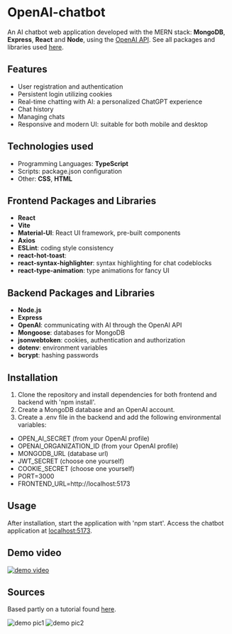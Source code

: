 # OpenAI-chatbot

An AI chatbot web application developed with the MERN stack: **MongoDB**, **Express**, **React** and **Node**, using the [OpenAI API](https://openai.com/blog/openai-api). See all packages and libraries used [here](#Frontend-Packages-and-Libraries).

## Features

- User registration and authentication
- Persistent login utilizing cookies
- Real-time chatting with AI: a personalized ChatGPT experience
- Chat history
- Managing chats
- Responsive and modern UI: suitable for both mobile and desktop

## Technologies used

- Programming Languages: **TypeScript**
- Scripts: package.json configuration 
- Other: **CSS**, **HTML**

## Frontend Packages and Libraries

- **React**
- **Vite**
- **Material-UI**: React UI framework, pre-built components
- **Axios**
- **ESLint**: coding style consistency
- **react-hot-toast**: 
- **react-syntax-highlighter**: syntax highlighting for chat codeblocks
- **react-type-animation**: type animations for fancy UI

## Backend Packages and Libraries
- **Node.js**
- **Express**
- **OpenAI**: communicating with AI through the OpenAI API
- **Mongoose**: databases for MongoDB
- **jsonwebtoken**: cookies, authentication and authorization
- **dotenv**: environment variables
- **bcrypt**: hashing passwords

## Installation

1. Clone the repository and install dependencies for both frontend and backend with 'npm install'.
2. Create a MongoDB database and an OpenAI account. 
3. Create a .env file in the backend and add the following environmental variables:
  - OPEN_AI_SECRET (from your OpenAI profile)
  - OPENAI_ORGANIZATION_ID (from your OpenAI profile)
  - MONGODB_URL (database url)
  - JWT_SECRET (choose one yourself)
  - COOKIE_SECRET (choose one yourself)
  - PORT=3000
  - FRONTEND_URL=http://localhost:5173

## Usage

After installation, start the application with 'npm start'.
Access the chatbot application at [localhost:5173](http://localhost:5173).

## Demo video
[![demo video](https://img.youtube.com/vi/oxvraVbuVjw/0.jpg)](https://www.youtube.com/watch?v=oxvraVbuVjw)

## Sources

Based partly on a tutorial found [here](https://www.youtube.com/watch?v=wrHTcjSZQ1Y).

![demo pic1](https://github.com/Artt2/OpenAI-chatbot/tree/main/frontend/public/demopic1.jpg)
![demo pic2](https://github.com/Artt2/OpenAI-chatbot/tree/main/frontend/public/demopic2.jpg)